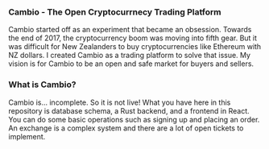 ### Cambio - The Open Cryptocurrnecy Trading Platform

Cambio started off as an experiment that became an obsession. Towards the end of 2017, the cryptocurrency boom was moving into fifth gear. But it was difficult for New Zealanders to buy cryptocurrencies like Ethereum with NZ dollars. I created Cambio as a trading platform to solve that issue. My vision is for Cambio to be an open and safe market for buyers and sellers.

### What is Cambio?

Cambio is... incomplete. So it is not live! What you have here in this repository is database schema, a Rust backend, and a frontend in React. You can do some basic operations such as signing up and placing an order. An exchange is a complex system and there are a lot of open tickets to implement.
